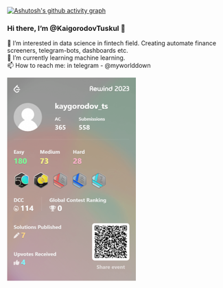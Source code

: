 [![Ashutosh's github activity graph](https://github-readme-activity-graph.vercel.app/graph?username=KaigorodovTuskul)](https://github.com/KaigorodovTuskul/github-readme-activity-graph)

### Hi there, I’m @KaigorodovTuskul 👋 <br>
👀 I’m interested in data science in fintech field. Creating automate finance screeners, telegram-bots, dashboards etc. <br>
🌱 I’m currently learning machine learning. <br>
📫 How to reach me: in telegram - @myworlddown <br>

<img src="./banner.png" width="300">

